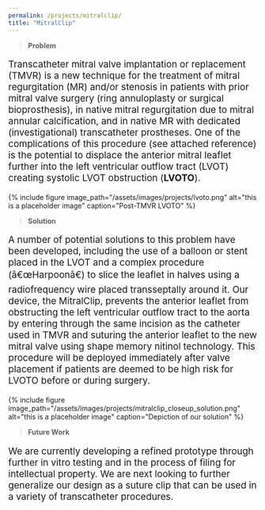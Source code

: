 ```yaml
---
permalink: /projects/mitralclip/
title: "MitralClip"
---
```


> **Problem** 

<p style="font-size:14pt">Transcatheter mitral valve implantation or replacement (TMVR) is a new technique for the treatment of mitral regurgitation (MR) and/or stenosis in patients with prior mitral valve surgery (ring annuloplasty or surgical bioprosthesis), in native mitral regurgitation due to mitral annular calcification, and in native MR with dedicated (investigational) transcatheter prostheses. One of the complications of this procedure (see attached reference) is the potential to displace the anterior mitral leaflet further into the left ventricular outflow tract (LVOT) creating systolic LVOT obstruction (<b>LVOTO</b>).</p>

{% include figure image_path="/assets/images/projects/lvoto.png" alt="this is a placeholder image" caption="Post-TMVR LVOTO" %}

> **Solution** 

<p style="font-size:14pt">A number of potential solutions to this problem have been developed, including the use of a balloon or stent placed in the LVOT and a complex procedure (â€œHarpoonâ€) to slice the leaflet in halves using a radiofrequency wire placed transseptally around it. Our device, the MitralClip, prevents the anterior leaflet from obstructing the left ventricular outflow tract to the aorta by entering through the same incision as the catheter used in TMVR and suturing the anterior leaflet to the new mitral valve using shape memory nitinol technology. This procedure will be deployed immediately after valve placement if patients are deemed to be high risk for LVOTO before or during surgery.</p>

{% include figure image_path="/assets/images/projects/mitralclip_closeup_solution.png" alt="this is a placeholder image" caption="Depiction of our solution" %}

> **Future Work** 

<p style="font-size:14pt">We are currently developing a refined prototype through further in vitro testing and in the process of filing for intellectual property. We are next looking to further generalize our design as a suture clip that can be used in a variety of transcatheter procedures.</p>
